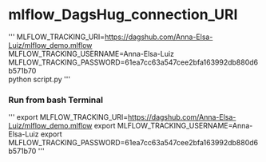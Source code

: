 # mlflow_DagsHug_connection_URI
'''
MLFLOW_TRACKING_URI=https://dagshub.com/Anna-Elsa-Luiz/mlflow_demo.mlflow \
MLFLOW_TRACKING_USERNAME=Anna-Elsa-Luiz \
MLFLOW_TRACKING_PASSWORD=61ea7cc63a547cee2bfa163992db880d6b571b70 \
python script.py
'''

### Run from bash Terminal 
''' 
export MLFLOW_TRACKING_URI=https://dagshub.com/Anna-Elsa-Luiz/mlflow_demo.mlflow 
export MLFLOW_TRACKING_USERNAME=Anna-Elsa-Luiz 
export MLFLOW_TRACKING_PASSWORD=61ea7cc63a547cee2bfa163992db880d6b571b70 
'''
